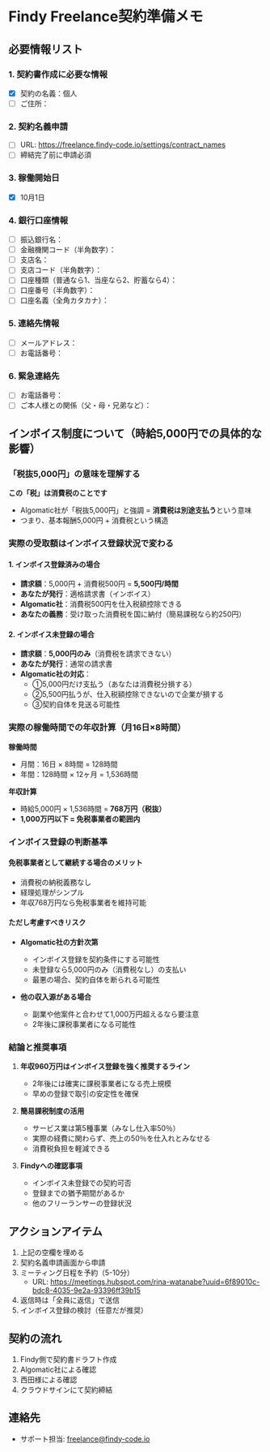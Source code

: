 # Findy Freelance契約準備メモ

## 必要情報リスト

### 1. 契約書作成に必要な情報
- [x] 契約の名義：個人
- [ ] ご住所：

### 2. 契約名義申請
- [ ] URL: https://freelance.findy-code.io/settings/contract_names
- [ ] 締結完了前に申請必須

### 3. 稼働開始日
- [x] 10月1日

### 4. 銀行口座情報
- [ ] 振込銀行名：
- [ ] 金融機関コード（半角数字）：
- [ ] 支店名：
- [ ] 支店コード（半角数字）：
- [ ] 口座種類（普通なら1、当座なら2、貯蓄なら4）：
- [ ] 口座番号（半角数字）：
- [ ] 口座名義（全角カタカナ）：

### 5. 連絡先情報
- [ ] メールアドレス：
- [ ] お電話番号：

### 6. 緊急連絡先
- [ ] お電話番号：
- [ ] ご本人様との関係（父・母・兄弟など）：

## インボイス制度について（時給5,000円での具体的な影響）

### 「税抜5,000円」の意味を理解する

**この「税」は消費税のことです**
- Algomatic社が「税抜5,000円」と強調 = **消費税は別途支払う**という意味
- つまり、基本報酬5,000円 + 消費税という構造

### 実際の受取額はインボイス登録状況で変わる

#### 1. インボイス登録済みの場合
- **請求額**：5,000円 + 消費税500円 = **5,500円/時間**
- **あなたが発行**：適格請求書（インボイス）
- **Algomatic社**：消費税500円を仕入税額控除できる
- **あなたの義務**：受け取った消費税を国に納付（簡易課税なら約250円）

#### 2. インボイス未登録の場合
- **請求額**：**5,000円のみ**（消費税を請求できない）
- **あなたが発行**：通常の請求書
- **Algomatic社の対応**：
  - ①5,000円だけ支払う（あなたは消費税分損する）
  - ②5,500円払うが、仕入税額控除できないので企業が損する
  - ③契約自体を見送る可能性

### 実際の稼働時間での年収計算（月16日×8時間）

**稼働時間**
- 月間：16日 × 8時間 = 128時間
- 年間：128時間 × 12ヶ月 = 1,536時間

**年収計算**
- 時給5,000円 × 1,536時間 = **768万円（税抜）**
- **1,000万円以下 = 免税事業者の範囲内**

### インボイス登録の判断基準

#### 免税事業者として継続する場合のメリット
- 消費税の納税義務なし
- 経理処理がシンプル
- 年収768万円なら免税事業者を維持可能

#### ただし考慮すべきリスク
- **Algomatic社の方針次第**
  - インボイス登録を契約条件にする可能性
  - 未登録なら5,000円のみ（消費税なし）の支払い
  - 最悪の場合、契約自体を断られる可能性

- **他の収入源がある場合**
  - 副業や他案件と合わせて1,000万円超えるなら要注意
  - 2年後に課税事業者になる可能性

### 結論と推奨事項
1. **年収960万円はインボイス登録を強く推奨するライン**
   - 2年後には確実に課税事業者になる売上規模
   - 早めの登録で取引の安定性を確保

2. **簡易課税制度の活用**
   - サービス業は第5種事業（みなし仕入率50％）
   - 実際の経費に関わらず、売上の50％を仕入れとみなせる
   - 消費税負担を軽減できる

3. **Findyへの確認事項**
   - インボイス未登録での契約可否
   - 登録までの猶予期間があるか
   - 他のフリーランサーの登録状況

## アクションアイテム
1. 上記の空欄を埋める
2. 契約名義申請画面から申請
3. ミーティング日程を予約（5-10分）
   - URL: https://meetings.hubspot.com/rina-watanabe?uuid=6f89010c-bdc8-4035-9e2a-93396ff39b15
4. 返信時は「全員に返信」で送信
5. インボイス登録の検討（任意だが推奨）

## 契約の流れ
1. Findy側で契約書ドラフト作成
2. Algomatic社による確認
3. 西田様による確認
4. クラウドサインにて契約締結

## 連絡先
- サポート担当: freelance@findy-code.io